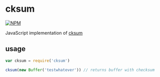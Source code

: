# cksum
[![NPM](https://nodei.co/npm/cksum.png)](https://nodei.co/npm/cksum/)

JavaScript implementation of [cksum](http://pubs.opengroup.org/onlinepubs/9699919799/utilities/cksum.html)

## usage

```js
var cksum = require('cksum')

cksum(new Buffer('testwhatever')) // returns buffer with checksum
```
